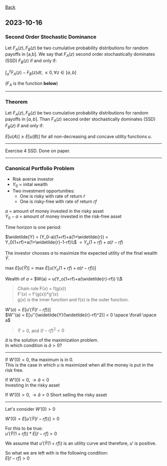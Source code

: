 
[Back](../00.md)

## 2023-10-16

### Second Order Stochastic Dominance

Let $F_A(z), F_B(z)$ be two cumulative probability distributions for random payoffs in [a,b]. We say that $F_A(z)$ second order stochastically dominates (SSD) $F_B(z)$ if and only if:

$\int_a^z F_A(z) - F_B(z) dt , \leq 0,  \forall  z \in [a,b]$

($F_A$ is the function **below**)

---

### Theorem

Let $F_A(z), F_B(z)$ be two cumulative probability distributions for random payoffs in $[a,b]$. Than $F_A(z)$ second order stochastically dominates (SSD) $F_B(z)$ if and only if:

$E[u(A)] \geq E[u(B)]$ for all non-decreasing and concave utility functions $u$.

---

Exercise 4 SSD. Done on paper.

---

### Canonical Portfolio Problem

- Risk averse investor
- $Y_0$ = inital wealth
- Two investment opportunities:
  - One is risky with rate of return $\widetilde{r}$ 
  - One is risky-free with rate of return $rf$ 


$a$ = amount of money invested in the risky asset  
$Y_0-a$ = amount of money invested in the risk-free asset  

Time horizon is one period:

$\widetilde{Y} = (Y_0-a)(1+rf)+a(1+\widetilde{r}) = Y_0(1+rf)+a(1+\widetilde{r}-1-rf)\\$
$= Y_o(1+rf)+a(\widetilde{r}-rf)$

The investor chooses $a$ to maximize the expected utility of the final wealth $\widetilde{Y}$.


$\text{max } E[u(\widetilde{Y})] = \text{max } E[u(Y_o(1+rf)+a(\widetilde{r}-rf))]$

Wealth of $a$ = $W(a) = u(Y_o(1+rf)+a(\widetilde{r}-rf)) \\$


> Chain rule F(𝑥) = f(g(𝑥))  
> F'(𝑥) = f'(g(𝑥))*g'(𝑥)  
> g(𝑥) is the inner function and f(𝑥) is the outer function. 

$W'(a) = E[u'(\widetilde{Y}(\widetilde{r}-rf))]$  
$W''(a) = E[u''(\widetilde{Y}(\widetilde{r}-rf)^2)] < 0 \space \forall \space a$

>$\widetilde{Y} > 0$, and  $(\widetilde{r}-rf)^2 < 0$

$\hat{a}$ is the solution of the maximization problem.  
In which condition is $\hat{a} > 0?$

---

If $W'(0) = 0$, tha maximum is in 0.  
This is the case in which $u$ is maximized when all the money is put in the risk free.

If $W'(0) < 0, \rightarrow \hat{a} < 0$  
Investing in the risky asset

If $W'(0) > 0, \rightarrow \hat{a} > 0$ 
Short selling the risky asset

---

Let's consider $W'(0) > 0$

$W'(0) = E[u'(\widetilde{Y}(\widetilde{r}-rf))] > 0$  

For this to be true:  
$u'(\widetilde{Y}(1+rf)) * E[\widetilde{r}-rf]> 0$  

We assume that $u'(\widetilde{Y}(1+rf))$ is an utility curve and therefore, $u'$ is positive.

So what we are left with is the following condition:  
$E[\widetilde{r}-rf]> 0$
 

